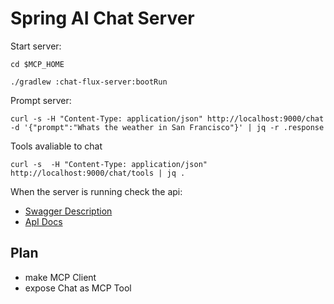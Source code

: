 
# Spring AI Chat Server

Start server:
```
cd $MCP_HOME

./gradlew :chat-flux-server:bootRun
```

Prompt server:
```
curl -s -H "Content-Type: application/json" http://localhost:9000/chat -d '{"prompt":"Whats the weather in San Francisco"}' | jq -r .response

```

Tools avaliable to chat
```
curl -s  -H "Content-Type: application/json" http://localhost:9000/chat/tools | jq .
```

When the server is running check the api:
- [Swagger Description](http://localhost:9000/webjars/swagger-ui/index.html)
- [ApI Docs](http://localhost:9000/v3/api-docs)


## Plan 

- make MCP Client
- expose Chat as MCP Tool

